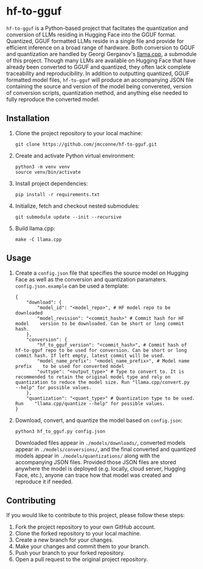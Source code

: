 # hf-to-gguf

`hf-to-gguf` is a Python-based project that faciltates the quantization and conversion of LLMs residing in Hugging Face into the GGUF format. Quantized, GGUF formatted LLMs reside in a single file and provide for efficient inference on a broad range of hardware. Both conversion to GGUF and quantization are handled by Georgi Gerganov's [llama.cpp](https://github.com/ggerganov/llama.cpp), a submodule of this project. Though many LLMs are available on Hugging Face that have already been converted to GGUF and quantized, they often lack complete traceability and reproducibility. In addition to outputting quantized, GGUF formatted model files, `hf-to-gguf` will produce an accompanying JSON file containing the source and version of the model being convereted, version of conversion scripts, quantization method, and anything else needed to fully reproduce the converted model.

## Installation

1. Clone the project repository to your local machine:

   ```
   git clone https://github.com/jmcconne/hf-to-gguf.git
   ```

2. Create and activate Python virtual environment:

   ```
   python3 -m venv venv
   source venv/bin/activate
   ```

3. Install project dependencies:

   ```
   pip install -r requirements.txt
   ```

4. Initialize, fetch and checkout nested submodules:

   ```
   git submodule update --init --recursive
   ```

5. Build llama.cpp:

    ```
    make -C llama.cpp
    ```
## Usage

1. Create a `config.json` file that specifies the source model on Hugging Face as well as the conversion and quantization paramaters. `config.json.example` can be used a template:

   ```
   {
       "download": {
           "model_id": "<model_repo>", # HF model repo to be downloaded
           "model_revision": "<commit_hash>" # Commit hash for HF model    version to be downloaded. Can be short or long commit hash.
       },
       "conversion": {
           "hf_to_gguf_version": "<commit_hash>", # Commit hash of    hf-to-gguf repo to be used for conversion. Can be short or long    commit hash. If left empty, latest commit will be used.
           "model_name_prefix": "<model_name_prefix>", # Model name prefix    to be used for converted model
           "outtype": "<output_type>" # Type to convert to. It is    recommended to retain the original model type and rely on    quantization to reduce the model size. Run "llama.cpp/convert.py    --help" for possible values.
       },
       "quantization": "<quant_type>" # Quantization type to be used. Run    "llama.cpp/quantize --help" for possible values.
   }
   ```

2. Download, convert, and quantize the model based on `config.json`:

   ```
   python3 hf_to_gguf.py config.json
   ```
   
   Downloaded files appear in `./models/downloads/`, converted models    appear in `./models/conversions/`, and the final converted and quantized models appear in `./models/quantizations/` along with the accompanying JSON files. Provided those JSON files are stored anywhere the model is deployed (e.g. locally, cloud server, Hugging Face, etc.), anyone can trace how that model was created and reproduce it if needed.

## Contributing

If you would like to contribute to this project, please follow these steps:

1. Fork the project repository to your own GitHub account.
2. Clone the forked repository to your local machine.
3. Create a new branch for your changes.
4. Make your changes and commit them to your branch.
5. Push your branch to your forked repository.
6. Open a pull request to the original project repository.
